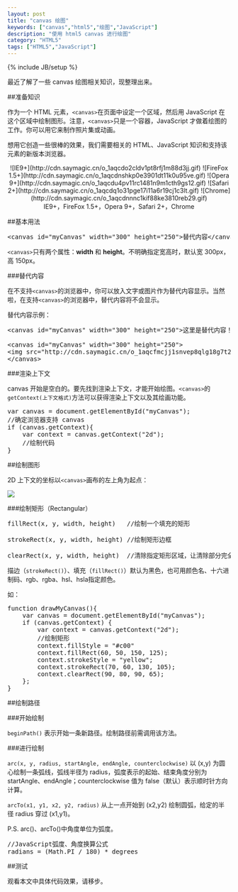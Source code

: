 ```yaml
---
layout: post
title: "canvas 绘图"
keywords: ["canvas","html5","绘图","JavaScript"]
description: "使用 html5 canvas 进行绘图"
category: "HTML5"
tags: ["HTML5","JavaScript"]
---
```

{% include JB/setup %}

最近了解了一些 canvas 绘图相关知识，现整理出来。

##准备知识

作为一个 HTML 元素，`<canvas>`在页面中设定一个区域，然后用 JavaScript 在这个区域中绘制图形。注意，`<canvas>`只是一个容器，JavaScript 才做着绘图的工作。你可以用它来制作照片集或动画。

想用它创造一些很棒的效果，我们需要相关的 HTML、JavaScript 知识和支持该元素的新版本浏览器。
<center>
![IE9+](http://cdn.saymagic.cn/o_1aqcdo2cldv1pt8rfj1m88d3jj.gif)
![FireFox 1.5+](http://cdn.saymagic.cn/o_1aqcdnshkp0e3901dt11k0u95ve.gif)
![Opera 9+](http://cdn.saymagic.cn/o_1aqcdu4pv11rc1481n9m1cth9gs12.gif)
![Safari 2+](http://cdn.saymagic.cn/o_1aqcdq1o31pge17i11a6r19cj1c3lt.gif)
![Chrome](http://cdn.saymagic.cn/o_1aqcdnnnc1kif88ke3810reb29.gif)
<br>
<caption>IE9+，FireFox 1.5+，Opera 9+，Safari 2+，Chrome</caption>
</center>

##基本用法

<pre>
&lt;canvas id="myCanvas" width="300" height="250">替代内容&lt;/canvas>
</pre>

`<canvas>`只有两个属性：**width** 和 **height**。不明确指定宽高时，默认宽 300px，高 150px。

###替代内容

在不支持`<canvas>`的浏览器中，你可以放入文字或图片作为替代内容显示。当然啦，在支持`<canvas>`的浏览器中，替代内容将不会显示。

替代内容示例：

<pre>
&lt;canvas id="myCanvas" width="300" height="250">这里是替代内容！Selina大美女~&lt;/canvas>

&lt;canvas id="myCanvas" width="300" height="250">
&lt;img src="http://cdn.saymagic.cn/o_1aqcfmcjj1snvep8qlg18g7t2q9.jpg" width="300" height="250">
&lt;/canvas>
</pre>

###渲染上下文

canvas 开始是空白的。要先找到渲染上下文，才能开始绘图。`<canvas>`的`getContext(上下文格式)`方法可以获得渲染上下文以及其绘画功能。

<pre>
var canvas = document.getElementById("myCanvas");
//确定浏览器支持 canvas
if (canvas.getContext){
	var context = canvas.getContext("2d");
	//绘制代码
}
</pre>

##绘制图形

2D 上下文的坐标以`<canvas>`画布的左上角为起点：

![](http://cdn.saymagic.cn/o_1aqcjjg5s6gn1oqu1n2ktlb1kdm9.jpg)

###绘制矩形（Rectangular）

<pre>
fillRect(x, y, width, height)	//绘制一个填充的矩形

strokeRect(x, y, width, height)	//绘制矩形边框

clearRect(x, y, width, height)	//清除指定矩形区域，让清除部分完全透明
</pre>

描边（`strokeRect()`）、填充（`fillRect()`）默认为黑色，也可用颜色名、十六进制码、rgb、rgba、hsl、hsla指定颜色。

如：

<pre>
function drawMyCanvas(){
    var canvas = document.getElementById("myCanvas");
    if (canvas.getContext) {
        var context = canvas.getContext("2d");
        //绘制矩形
        context.fillStyle = "#c00"
        context.fillRect(60, 50, 150, 125);
        context.strokeStyle = "yellow";
        context.strokeRect(70, 60, 130, 105);
        context.clearRect(90, 80, 90, 65);
    };
}
</pre>

##绘制路径

###开始绘制

`beginPath()`
表示开始一条新路径。绘制路径前需调用该方法。

###进行绘制

`arc(x, y, radius, startAngle, endAngle, counterclockwise)`
以 (x,y) 为圆心绘制一条弧线，弧线半径为 radius，弧度表示的起始、结束角度分别为 startAngle、endAngle；counterclockwise 值为 false（默认）表示顺时针方向计算。

`arcTo(x1, y1, x2, y2, radius)`
从上一点开始到 (x2,y2) 绘制圆弧，给定的半径 radius 穿过 (x1,y1)。

P.S. arc()、arcTo()中角度单位为弧度。

<pre>
//JavaScript弧度、角度换算公式
radians = (Math.PI / 180) * degrees
</pre>



##测试

观看本文中具体代码效果，请移步。